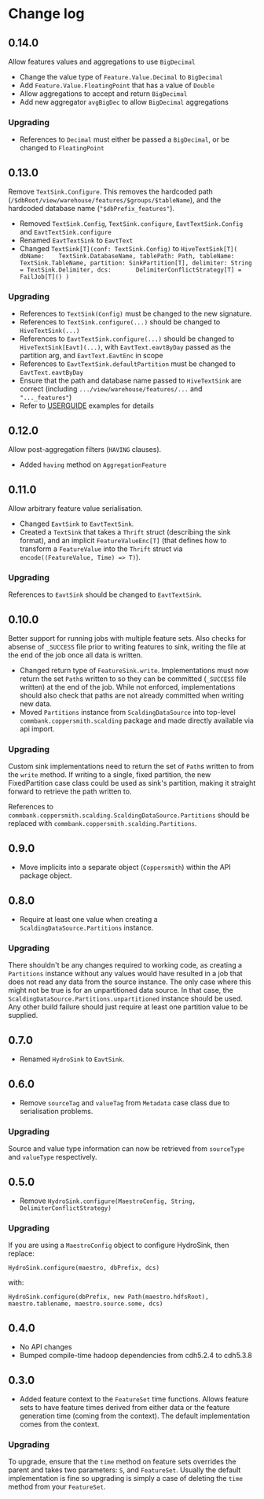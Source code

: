 Change log
==========

## 0.14.0
Allow features values and aggregations to use `BigDecimal`

- Change the value type of `Feature.Value.Decimal` to `BigDecimal`
- Add `Feature.Value.FloatingPoint` that has a value of `Double`
- Allow aggregations to accept and return `BigDecimal`
- Add new aggregator `avgBigDec` to allow `BigDecimal` aggregations

 ### Upgrading

 - References to `Decimal` must either be passed a `BigDecimal`, or be changed to `FloatingPoint`

## 0.13.0
Remove `TextSink.Configure`. This removes the hardcoded path
(`/$dbRoot/view/warehouse/features/$groups/$tableName`), and the hardcoded
database name (`"$dbPrefix_features"`).

- Removed `TextSink.Config`, `TextSink.configure`, `EavtTextSink.Config` and `EavtTextSink.configure`
- Renamed `EavtTextSink` to `EavtText`
- Changed `TextSink[T](conf: TextSink.Config)` to
 `HiveTextSink[T](
   dbName:    TextSink.DatabaseName,
   tablePath: Path,
   tableName: TextSink.TableName,
   partition: SinkPartition[T],
   delimiter: String = TextSink.Delimiter,
   dcs:       DelimiterConflictStrategy[T] = FailJob[T]()
 )`

 ### Upgrading

 - References to `TextSink(Config)` must be changed to the new signature.
 - References to `TextSink.configure(...)` should be changed to `HiveTextSink(...)`
 - References to `EavtTextSink.configure(...)` should be changed to
  `HiveTextSink[Eavt](...)`, with `EavtText.eavtByDay` passed as the partition arg,
  and `EavtText.EavtEnc` in scope
 - References to `EavtTextSink.defaultPartition` must be changed to
  `EavtText.eavtByDay`
 - Ensure that the path and database name passed to `HiveTextSink` are correct
  (including `.../view/warehouse/features/...` and `"..._features"`)
 - Refer to [USERGUIDE](USERGUIDE.markdown) examples for details

## 0.12.0
Allow post-aggregation filters (`HAVING` clauses).

- Added `having` method on `AggregationFeature`

## 0.11.0
Allow arbitrary feature value serialisation.

- Changed `EavtSink` to `EavtTextSink`.
- Created a `TextSink` that takes a `Thrift` struct (describing the sink format),
 and an implicit `FeatureValueEnc[T]` (that defines how to transform a
 `FeatureValue` into the `Thrift` struct via `encode((FeatureValue, Time) => T)`).

 ### Upgrading
 References to `EavtSink` should be changed to `EavtTextSink`.

## 0.10.0
Better support for running jobs with multiple feature sets. Also
checks for absense of `_SUCCESS` file prior to writing features to sink,
writing the file at the end of the job once all data is written.

- Changed return type of `FeatureSink.write`. Implementations must now
 return the set `Path`s written to so they can be committed (`_SUCCESS`
 file written) at the end of the job. While not enforced, implementations
 should also check that paths are not already committed when writing new
 data.
- Moved `Partitions` instance from `ScaldingDataSource` into top-level
 `commbank.coppersmith.scalding` package and made directly available
 via api import.

 ### Upgrading
 Custom sink implementations need to return the set of `Path`s written
 to from the `write` method. If writing to a single, fixed partition, the
 new FixedPartition case class could be used as sink's partition, making
 it straight forward to retrieve the path written to.

 References to `commbank.coppersmith.scalding.ScaldingDataSource.Partitions`
 should be replaced with `commbank.coppersmith.scalding.Partitions`.

## 0.9.0
- Move implicits into a separate object (`Coppersmith`) within the API
  package object.

## 0.8.0
- Require at least one value when creating a `ScaldingDataSource.Partitions`
 instance.

 ### Upgrading
 There shouldn't be any changes required to working code, as creating a
 `Partitions` instance without any values would have resulted in a job
 that does not read any data from the source instance. The only case
 where this might not be true is for an unpartitioned data source. In
 that case, the `ScaldingDataSource.Partitions.unpartitioned` instance
 should be used. Any other build failure should just require at least
 one partition value to be supplied.

## 0.7.0
- Renamed `HydroSink` to `EavtSink`.

## 0.6.0
- Remove `sourceTag` and `valueTag` from `Metadata` case class due to
 serialisation problems.

 ### Upgrading
 Source and value type information can now be retrieved from `sourceType`
 and `valueType` respectively.


## 0.5.0
- Remove `HydroSink.configure(MaestroConfig, String, DelimiterConflictStrategy)`

 ### Upgrading

 If you are using a `MaestroConfig` object to configure HydroSink, then replace:

    HydroSink.configure(maestro, dbPrefix, dcs)

 with:

    HydroSink.configure(dbPrefix, new Path(maestro.hdfsRoot), maestro.tablename, maestro.source.some, dcs)


## 0.4.0
- No API changes
- Bumped compile-time hadoop dependencies from cdh5.2.4 to cdh5.3.8


## 0.3.0
- Added feature context to the `FeatureSet` time functions. Allows
 feature sets to have feature times derived from either data or
 the feature generation time (coming from the context). The default
 implementation comes from the context.

 ### Upgrading

 To upgrade, ensure that the `time` method on feature sets overrides the
 parent and takes two parameters: `S`, and `FeatureSet`. Usually the default
 implementation is fine so  upgrading is simply a case of deleting the `time`
 method from your `FeatureSet`.
